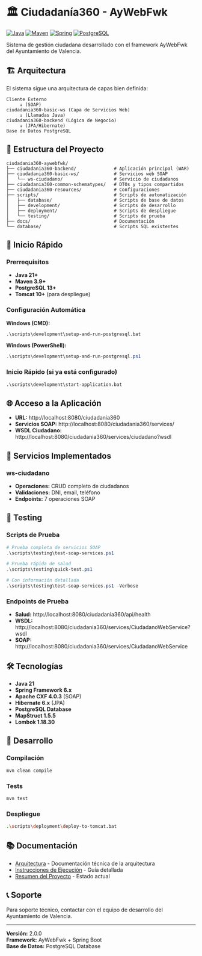 # 🏛️ Ciudadanía360 - AyWebFwk

[![Java](https://img.shields.io/badge/Java-21-orange.svg)](https://openjdk.java.net/)
[![Maven](https://img.shields.io/badge/Maven-3.9+-blue.svg)](https://maven.apache.org/)
[![Spring](https://img.shields.io/badge/Spring-6.x-green.svg)](https://spring.io/)
[![PostgreSQL](https://img.shields.io/badge/PostgreSQL-Database-blue.svg)](https://www.postgresql.org/)

Sistema de gestión ciudadana desarrollado con el framework AyWebFwk del Ayuntamiento de Valencia.

## 🏗️ Arquitectura

El sistema sigue una arquitectura de capas bien definida:

```
Cliente Externo
     ↓ (SOAP)
ciudadania360-basic-ws (Capa de Servicios Web)
     ↓ (Llamadas Java)
ciudadania360-backend (Lógica de Negocio)
     ↓ (JPA/Hibernate)
Base de Datos PostgreSQL
```

## 📁 Estructura del Proyecto

```
ciudadania360-aywebfwk/
├── ciudadania360-backend/              # Aplicación principal (WAR)
├── ciudadania360-basic-ws/             # Servicios web SOAP
│   └── ws-ciudadano/                   # Servicio de ciudadanos
├── ciudadania360-common-schematypes/   # DTOs y tipos compartidos
├── ciudadania360-resources/            # Configuraciones
├── scripts/                            # Scripts de automatización
│   ├── database/                       # Scripts de base de datos
│   ├── development/                    # Scripts de desarrollo
│   ├── deployment/                     # Scripts de despliegue
│   └── testing/                        # Scripts de prueba
├── docs/                               # Documentación
└── database/                           # Scripts SQL existentes
```

## 🚀 Inicio Rápido

### Prerrequisitos

- **Java 21+**
- **Maven 3.9+**
- **PostgreSQL 13+**
- **Tomcat 10+** (para despliegue)

### Configuración Automática

**Windows (CMD):**
```cmd
.\scripts\development\setup-and-run-postgresql.bat
```

**Windows (PowerShell):**
```powershell
.\scripts\development\setup-and-run-postgresql.ps1
```

### Inicio Rápido (si ya está configurado)

```cmd
.\scripts\development\start-application.bat
```

## 🌐 Acceso a la Aplicación

- **URL:** http://localhost:8080/ciudadania360
- **Servicios SOAP:** http://localhost:8080/ciudadania360/services/
- **WSDL Ciudadano:** http://localhost:8080/ciudadania360/services/ciudadano?wsdl

## 🔧 Servicios Implementados

### ws-ciudadano
- **Operaciones:** CRUD completo de ciudadanos
- **Validaciones:** DNI, email, teléfono
- **Endpoints:** 7 operaciones SOAP

## 🧪 Testing

### Scripts de Prueba
```powershell
# Prueba completa de servicios SOAP
.\scripts\testing\test-soap-services.ps1

# Prueba rápida de salud
.\scripts\testing\quick-test.ps1

# Con información detallada
.\scripts\testing\test-soap-services.ps1 -Verbose
```

### Endpoints de Prueba
- **Salud:** http://localhost:8080/ciudadania360/api/health
- **WSDL:** http://localhost:8080/ciudadania360/services/CiudadanoWebService?wsdl
- **SOAP:** http://localhost:8080/ciudadania360/services/CiudadanoWebService

## 🛠️ Tecnologías

- **Java 21**
- **Spring Framework 6.x**
- **Apache CXF 4.0.3** (SOAP)
- **Hibernate 6.x** (JPA)
- **PostgreSQL Database**
- **MapStruct 1.5.5**
- **Lombok 1.18.30**

## 🔄 Desarrollo

### Compilación
```bash
mvn clean compile
```

### Tests
```bash
mvn test
```

### Despliegue
```bash
.\scripts\deployment\deploy-to-tomcat.bat
```

## 📚 Documentación

- [Arquitectura](docs/ARQUITECTURA.md) - Documentación técnica de la arquitectura
- [Instrucciones de Ejecución](docs/INSTRUCCIONES-EJECUCION.md) - Guía detallada
- [Resumen del Proyecto](docs/RESUMEN_PROYECTO.md) - Estado actual

## 📞 Soporte

Para soporte técnico, contactar con el equipo de desarrollo del Ayuntamiento de Valencia.

---

**Versión:** 2.0.0  
**Framework:** AyWebFwk + Spring Boot  
**Base de Datos:** PostgreSQL Database

